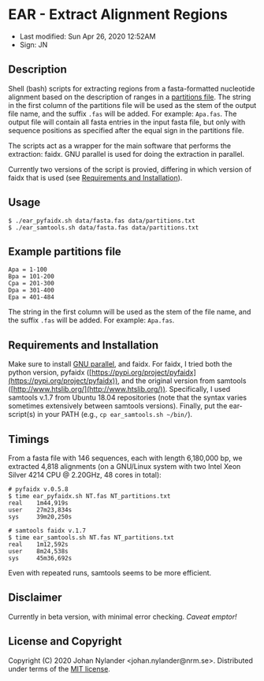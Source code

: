 # EAR - Extract Alignment Regions

- Last modified: Sun Apr 26, 2020  12:52AM
- Sign: JN

## Description

Shell (bash) scripts for extracting regions from a fasta-formatted nucleotide
alignment based on the description of ranges in a [partitions
file](#example-partitions-file). The string in the first column of the
partitions file will be used as the stem of the output file name, and the
suffix `.fas` will be added. For example: `Apa.fas`. The output file will
contain all fasta entries in the input fasta file, but only with sequence
positions as specified after the equal sign in the partitions file.

The scripts act as a wrapper for the main software that performs the
extraction: faidx. GNU parallel is used for doing the extraction in parallel.

Currently two versions of the script is provied, differing in which version of
faidx that is used (see [Requirements and
Installation](#requirements-and-installation)).

## Usage

    $ ./ear_pyfaidx.sh data/fasta.fas data/partitions.txt
    $ ./ear_samtools.sh data/fasta.fas data/partitions.txt

## Example partitions file

    Apa = 1-100
    Bpa = 101-200
    Cpa = 201-300
    Dpa = 301-400
    Epa = 401-484

The string in the first column will be used as the stem of the file name,
and the suffix `.fas` will be added. For example: `Apa.fas`.

## Requirements and Installation

Make sure to install [GNU parallel](https://www.gnu.org/software/parallel/),
and faidx. For faidx, I tried both the python version, pyfaidx
([https://pypi.org/project/pyfaidx](https://pypi.org/project/pyfaidx)), and the
original version from samtools ([http://www.htslib.org/](http://www.htslib.org/)).
Specifically, I used samtools v.1.7 from Ubuntu 18.04 repositories (note that
the syntax varies sometimes extensively between samtools versions).
Finally, put the ear-script(s) in your PATH (e.g., `cp ear_samtools.sh ~/bin/`).

## Timings 

From a fasta file with 146 sequences, each with length 6,180,000 bp, we
extracted 4,818 alignments (on a GNU/Linux system with two Intel Xeon Silver
4214 CPU @ 2.20GHz, 48 cores in total):

    # pyfaidx v.0.5.8
    $ time ear_pyfaidx.sh NT.fas NT_partitions.txt
    real    1m44,919s
    user    27m23,834s
    sys     39m20,250s

    # samtools faidx v.1.7
    $ time ear_samtools.sh NT.fas NT_partitions.txt
    real    1m12,592s
    user    8m24,538s
    sys     45m36,692s

Even with repeated runs, samtools seems to be more efficient.

## Disclaimer

Currently in beta version, with minimal error checking. *Caveat emptor!*

## License and Copyright

Copyright (C) 2020 Johan Nylander <johan.nylander\@nrm.se>.
Distributed under terms of the [MIT license](LICENSE).
